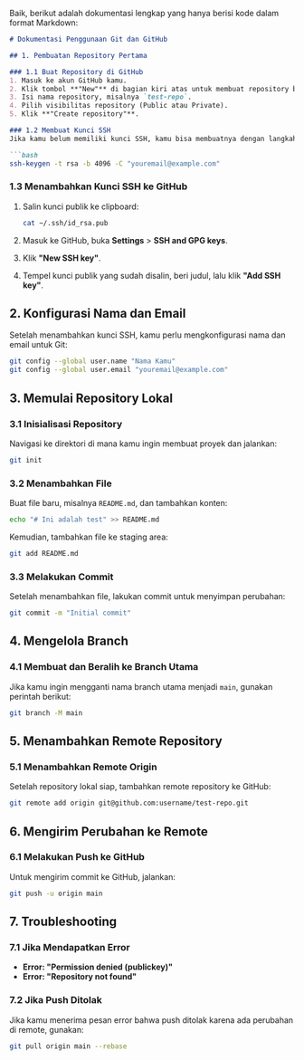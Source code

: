 Baik, berikut adalah dokumentasi lengkap yang hanya berisi kode dalam format Markdown:

```markdown
# Dokumentasi Penggunaan Git dan GitHub

## 1. Pembuatan Repository Pertama

### 1.1 Buat Repository di GitHub
1. Masuk ke akun GitHub kamu.
2. Klik tombol **"New"** di bagian kiri atas untuk membuat repository baru.
3. Isi nama repository, misalnya `test-repo`.
4. Pilih visibilitas repository (Public atau Private).
5. Klik **"Create repository"**.

### 1.2 Membuat Kunci SSH
Jika kamu belum memiliki kunci SSH, kamu bisa membuatnya dengan langkah berikut:

```bash
ssh-keygen -t rsa -b 4096 -C "youremail@example.com"
```

### 1.3 Menambahkan Kunci SSH ke GitHub
1. Salin kunci publik ke clipboard:

   ```bash
   cat ~/.ssh/id_rsa.pub
   ```

2. Masuk ke GitHub, buka **Settings** > **SSH and GPG keys**.
3. Klik **"New SSH key"**.
4. Tempel kunci publik yang sudah disalin, beri judul, lalu klik **"Add SSH key"**.

## 2. Konfigurasi Nama dan Email

Setelah menambahkan kunci SSH, kamu perlu mengkonfigurasi nama dan email untuk Git:

```bash
git config --global user.name "Nama Kamu"
git config --global user.email "youremail@example.com"
```

## 3. Memulai Repository Lokal

### 3.1 Inisialisasi Repository
Navigasi ke direktori di mana kamu ingin membuat proyek dan jalankan:

```bash
git init
```

### 3.2 Menambahkan File
Buat file baru, misalnya `README.md`, dan tambahkan konten:

```bash
echo "# Ini adalah test" >> README.md
```

Kemudian, tambahkan file ke staging area:

```bash
git add README.md
```

### 3.3 Melakukan Commit
Setelah menambahkan file, lakukan commit untuk menyimpan perubahan:

```bash
git commit -m "Initial commit"
```

## 4. Mengelola Branch

### 4.1 Membuat dan Beralih ke Branch Utama
Jika kamu ingin mengganti nama branch utama menjadi `main`, gunakan perintah berikut:

```bash
git branch -M main
```

## 5. Menambahkan Remote Repository

### 5.1 Menambahkan Remote Origin
Setelah repository lokal siap, tambahkan remote repository ke GitHub:

```bash
git remote add origin git@github.com:username/test-repo.git
```

## 6. Mengirim Perubahan ke Remote

### 6.1 Melakukan Push ke GitHub
Untuk mengirim commit ke GitHub, jalankan:

```bash
git push -u origin main
```

## 7. Troubleshooting

### 7.1 Jika Mendapatkan Error
- **Error: "Permission denied (publickey)"**
- **Error: "Repository not found"**

### 7.2 Jika Push Ditolak
Jika kamu menerima pesan error bahwa push ditolak karena ada perubahan di remote, gunakan:

```bash
git pull origin main --rebase
```
```
